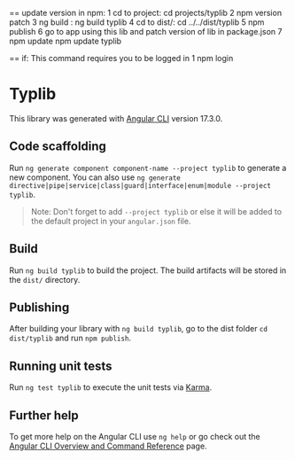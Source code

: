== update version in npm:
1
cd to project:
cd projects/typlib
2
npm version patch
3
ng build <lib>:
ng build typlib
4
cd to dist/<lib>:
cd ../../dist/typlib
5
npm publish
6
go to app using this lib and 
patch version of lib in package.json
7
npm update <lib>
npm update typlib
 
== if: This command requires you to be logged in
1
npm login


# Typlib

This library was generated with [Angular CLI](https://github.com/angular/angular-cli) version 17.3.0.

## Code scaffolding

Run `ng generate component component-name --project typlib` to generate a new component. 
You can also use `ng generate directive|pipe|service|class|guard|interface|enum|module --project typlib`.
> Note: Don't forget to add `--project typlib` or else it will be added to the default project in your `angular.json` file. 

## Build

Run `ng build typlib` to build the project. The build artifacts will be stored in the `dist/` directory.

## Publishing

After building your library with `ng build typlib`, go to the dist folder `cd dist/typlib` and run `npm publish`.

## Running unit tests

Run `ng test typlib` to execute the unit tests via [Karma](https://karma-runner.github.io).

## Further help

To get more help on the Angular CLI use `ng help` or go check out the [Angular CLI Overview and Command Reference](https://angular.io/cli) page.
